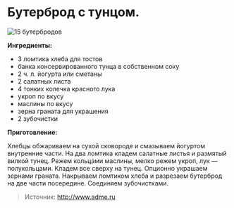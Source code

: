 # Бутерброд с тунцом.

![15 бутербродов](/images/Kulinar/Salad/buter_013.jpg '15 бутербродов')

**Ингредиенты:**

- 3 ломтика хлеба для тостов
- банка консервированного тунца в собственном соку
- 2 ч. л. йогурта или сметаны
- 2 салатных листа
- 4 тонких колечка красного лука
- укроп по вкусу
- маслины по вкусу
- зерна граната для украшения
- 2 зубочистки

**Приготовление:**

Хлебцы обжариваем на сухой сковороде и смазываем йогуртом внутренние части. На два ломтика кладем салатные листья и размятый вилкой тунец. Режем кольцами маслины, мелко режем укроп, лук — полукольцами. Кладем все сверху на тунец. Опционно украшаем зернами граната. Накрываем ломтиком хлеба и разрезаем бутерброд на две части посередине. Соединяем зубочистками.

> Источник: http://www.adme.ru
